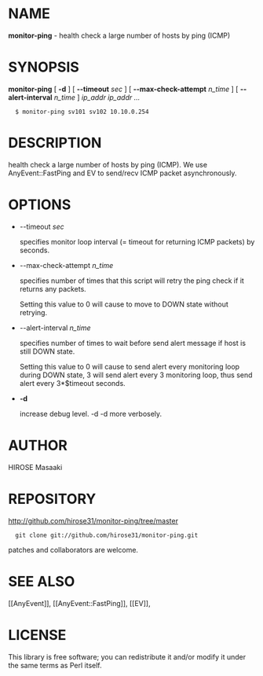 # NAME

__monitor-ping__ - health check a large number of hosts by ping (ICMP)

# SYNOPSIS

__monitor-ping__ [ __-d__ ] [ __--timeout__ _sec_ ] [ __--max-check-attempt__ _n_time_ ] [ __--alert-interval__ _n_time_ ] _ip_addr_ _ip_addr_ _..._

      $ monitor-ping sv101 sv102 10.10.0.254

# DESCRIPTION

health check a large number of hosts by ping (ICMP).
We use AnyEvent::FastPing and EV to send/recv ICMP packet asynchronously.

# OPTIONS

- --timeout _sec_

    specifies monitor loop interval (= timeout for returning ICMP packets) by seconds.

- --max-check-attempt _n_time_

    specifies number of times that this script will retry the ping check if it returns any packets.

    Setting this value to 0 will cause to move to DOWN state without retrying.

- --alert-interval _n_time_

    specifies number of times to wait before send alert message if host is still DOWN state.

    Setting this value to 0 will cause to send alert every monitoring loop during DOWN state,
3 will send alert every 3 monitoring loop, thus send alert every 3*$timeout seconds.

- __-d__

    increase debug level.
-d -d more verbosely.

# AUTHOR

HIROSE Masaaki <hirose31 _at_ gmail.com>

# REPOSITORY

<http://github.com/hirose31/monitor-ping/tree/master>

      git clone git://github.com/hirose31/monitor-ping.git

patches and collaborators are welcome.

# SEE ALSO

[[AnyEvent]],
[[AnyEvent::FastPing]],
[[EV]],

# LICENSE

This library is free software; you can redistribute it and/or modify
it under the same terms as Perl itself.